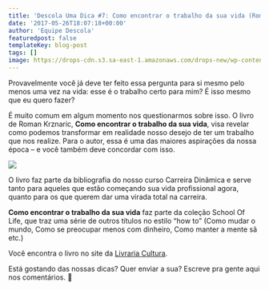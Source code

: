 ```yaml
---
title: 'Descola Uma Dica #7: Como encontrar o trabalho da sua vida (Roman Krznaric)'
date: '2017-05-26T18:07:18+00:00'
author: 'Equipe Descola'
featuredpost: false
templateKey: blog-post
tags: []
image: https://drops-cdn.s3.sa-east-1.amazonaws.com/drops-new/wp-content/uploads/2017/05/26180704/Descola_umadica-7-150x150.png
---
```

Provavelmente você já deve ter feito essa pergunta para si mesmo pelo menos uma vez na vida: esse é o trabalho certo para mim? É isso mesmo que eu quero fazer?

É muito comum em algum momento nos questionarmos sobre isso. O livro de Roman Krznaric, **Como encontrar o trabalho da sua vida**, visa revelar como podemos transformar em realidade nosso desejo de ter um trabalho que nos realize. Para o autor, essa é uma das maiores aspirações da nossa época – e você também deve concordar com isso.

![](https://descola.org/drops/wp-content/uploads/2017/05/como-encontrar.png)

O livro faz parte da bibliografia do nosso curso Carreira Dinâmica e serve tanto para aqueles que estão começando sua vida profissional agora, quanto para os que querem dar uma virada total na carreira.

**Como encontrar o trabalho da sua vida** faz parte da coleção School Of Life, que traz uma série de outros títulos no estilo “how to” (Como mudar o mundo, Como se preocupar menos com dinheiro, Como manter a mente sã etc.)

Você encontra o livro no site da [Livraria Cultura](http://www.livrariacultura.com.br/p/livros/autoajuda/desenvolvimento-profissional/como-encontrar-o-trabalho-da-sua-vida-30215290).

Está gostando das nossas dicas? Quer enviar a sua? Escreve pra gente aqui nos comentários. 🙂